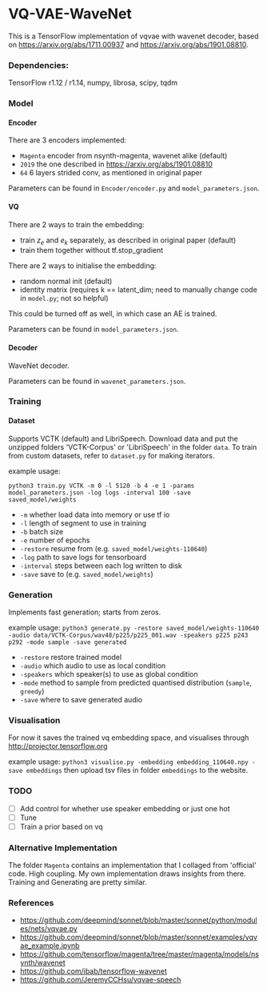 
# VQ-VAE-WaveNet

This is a TensorFlow implementation of vqvae with wavenet decoder, based on https://arxiv.org/abs/1711.00937 and https://arxiv.org/abs/1901.08810.

### Dependencies:
TensorFlow r1.12 / r1.14, numpy, librosa, scipy, tqdm

### Model

#### Encoder
There are 3 encoders implemented:
- `Magenta` encoder from nsynth-magenta, wavenet alike (default)
- `2019` the one described in https://arxiv.org/abs/1901.08810
- `64` 6 layers strided conv, as mentioned in original paper

Parameters can be found in `Encoder/encoder.py` and `model_parameters.json`.

#### VQ

There are 2 ways to train the embedding:
- train $z_e$ and $e_k$ separately, as described in original paper (default)
- train them together without tf.stop_gradient

There are 2 ways to initialise the embedding:
- random normal init (default)
- identity matrix (requires k == latent_dim; need to manually change code in `model.py`; not so helpful)

This could be turned off as well, in which case an AE is trained.

Parameters can be found in `model_parameters.json`.

#### Decoder

WaveNet decoder.

Parameters can be found in `wavenet_parameters.json`.

### Training

#### Dataset

Supports VCTK (default) and LibriSpeech. 
Download data and put the unzipped folders 'VCTK-Corpus' or 'LibriSpeech' in the folder `data`.
To train from custom datasets, refer to `dataset.py` for making iterators.

example usage: 

`python3 train.py VCTK -m 0 -l 5120 -b 4 -e 1 -params model_parameters.json -log logs -interval 100 -save saved_model/weights`
- `-m` whether load data into memory or use tf io
- `-l` length of segment to use in training
- `-b` batch size
- `-e` number of epochs
- `-restore` resume from (e.g. `saved_model/weights-110640`)
- `-log` path to save logs for tensorboard
- `-interval` steps between each log written to disk
- `-save` save to (e.g. `saved_model/weights`)

### Generation

Implements fast generation; starts from zeros.

example usage:
`python3 generate.py -restore saved_model/weights-110640 -audio data/VCTK-Corpus/wav48/p225/p225_001.wav -speakers p225 p243 p292 -mode sample -save generated`
- `-restore` restore trained model
- `-audio` which audio to use as local condition
- `-speakers` which speaker(s) to use as global condition
- `-mode` method to sample from predicted quantised distribution (`sample`, `greedy`)
- `-save` where to save generated audio

### Visualisation

For now it saves the trained vq embedding space, and visualises through http://projector.tensorflow.org

example usage:
`python3 visualise.py -embedding embedding_110640.npy -save embeddings`
then upload tsv files in folder `embeddings` to the website.

### TODO
- [ ] Add control for whether use speaker embedding or just one hot
- [ ] Tune
- [ ] Train a prior based on vq

### Alternative Implementation
The folder `Magenta` contains an implementation that I collaged from 'official' code. High coupling. My own implementation draws insights from there. Training and Generating are pretty similar.

### References

- https://github.com/deepmind/sonnet/blob/master/sonnet/python/modules/nets/vqvae.py
- https://github.com/deepmind/sonnet/blob/master/sonnet/examples/vqvae_example.ipynb
- https://github.com/tensorflow/magenta/tree/master/magenta/models/nsynth/wavenet
- https://github.com/ibab/tensorflow-wavenet
- https://github.com/JeremyCCHsu/vqvae-speech
